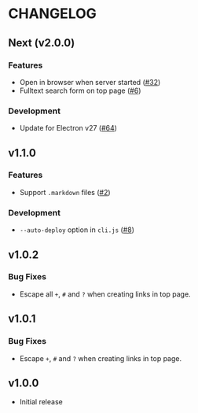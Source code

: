 # CHANGELOG


## Next (v2.0.0)

### Features

- Open in browser when server started ([#32](https://github.com/smori1983/tiny-markdown-server/issues/32))
- Fulltext search form on top page ([#6](https://github.com/smori1983/tiny-markdown-server/issues/6))

### Development

- Update for Electron v27 ([#64](https://github.com/smori1983/tiny-markdown-server/pull/64))


## v1.1.0

### Features

- Support `.markdown` files ([#2](https://github.com/smori1983/tiny-markdown-server/pull/2))

### Development

- `--auto-deploy` option in `cli.js` ([#8](https://github.com/smori1983/tiny-markdown-server/pull/8))


## v1.0.2

### Bug Fixes

- Escape all `+`, `#` and `?` when creating links in top page.


## v1.0.1

### Bug Fixes

- Escape `+`, `#` and `?` when creating links in top page.


## v1.0.0

- Initial release
